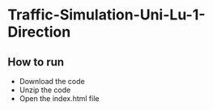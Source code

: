 # Traffic-Simulation-Uni-Lu-1-Direction

## How to run

* Download the code
* Unzip the code
* Open the index.html file
